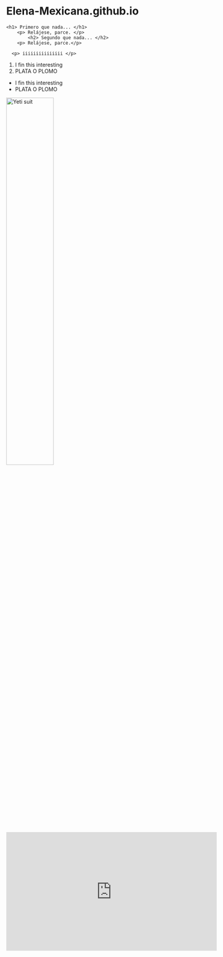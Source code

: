# Elena-Mexicana.github.io

<!DOCTYPE html>
<html>
	<head>
		<title>PLATA O PLOMO</title>
	</head>
    <meta charset="UTF-8"> 
<body>

	<h1> Primero que nada... </h1>
		<p> Relájese, parce. </p>
        	<h2> Segundo que nada... </h2>
		<p> Relájese, parce.</p>

      <p> iiiiiiiiiiiiiii </p>
<ol> 
<li>I fin this interesting </li>
<li> PLATA O PLOMO</li>
</ol>

<ul> 
<li>I fin this interesting </li>
<li> PLATA O PLOMO</li>
</ul>
<img src="https://webdev-olive-2020.github.io/yeti.jpg" alt="Yeti suit" title="Elena" width =50%></img src>

<iframe width="560" height="315" src="https://www.youtube.com/embed/v02Wxcwv9As" frameborder="0"></iframe>

				
</body>
</html>
